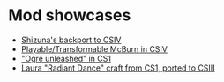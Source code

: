 # Mod showcases

- [Shizuna's backport to CSIV](https://www.youtube.com/watch?v=mJz8IeevlDw&ab_channel=Twn)
- [Playable/Transformable McBurn in CSIV](https://www.youtube.com/watch?v=2tHkFzYEoik&ab_channel=NBigboyC2)
- ["Ogre unleashed" in CS1](https://www.youtube.com/watch?v=BCwvs3dekz8&ab_channel=NBigboyC2)
- [Laura "Radiant Dance" craft from CS1, ported to CSIII](https://www.youtube.com/watch?v=cC9knrPk4sQ&ab_channel=NBigboyC2)

